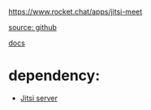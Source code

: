 https://www.rocket.chat/apps/jitsi-meet

[source: github](https://github.com/RocketChat/Rocket.Chat)

[docs](https://docs.rocket.chat/docs/jitsi-app)

# dependency:
- [Jitsi server](https://jitsi.github.io/handbook/docs/devops-guide/)
